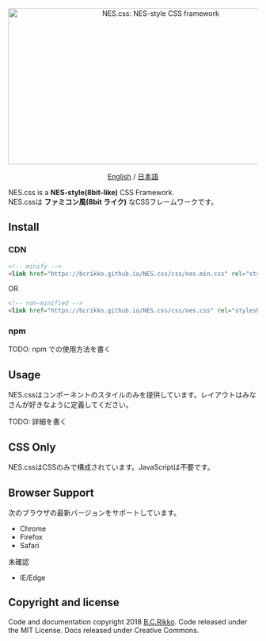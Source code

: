 <div align="center">
  <a href="https://bcrikko.github.io/NES.css/" target="_blank"><img src="https://user-images.githubusercontent.com/5305599/49061716-da649680-f254-11e8-9a89-d95a7407ec6a.png" alt="NES.css: NES-style  CSS framework" style="max-width:100%;" width="600" height="315"></a>

  <a href="README.md">English</a> / <a href="README.md">日本語</a>
</div>

NES.css is a **NES-style(8bit-like)** CSS Framework.  
NES.cssは **ファミコン風(8bit ライク)** なCSSフレームワークです。


## Install

### CDN

```html
<!-- minify -->
<link href="https://bcrikko.github.io/NES.css/css/nes.min.css" rel="stylesheet" />
```

OR

```html
<!-- non-minified -->
<link href="https://bcrikko.github.io/NES.css/css/nes.css" rel="stylesheet" />
```

### npm

TODO: npm での使用方法を書く


## Usage

NES.cssはコンポーネントのスタイルのみを提供しています。レイアウトはみなさんが好きなように定義してください。

TODO: 詳細を書く


## CSS Only

NES.cssはCSSのみで構成されています。JavaScriptは不要です。


## Browser Support

次のブラウザの最新バージョンをサポートしています。

* Chrome
* Firefox
* Safari

未確認
* IE/Edge


## Copyright and license

Code and documentation copyright 2018 [B.C.Rikko](https://github.com/BcRikko). Code released under the MIT License. Docs released under Creative Commons.
